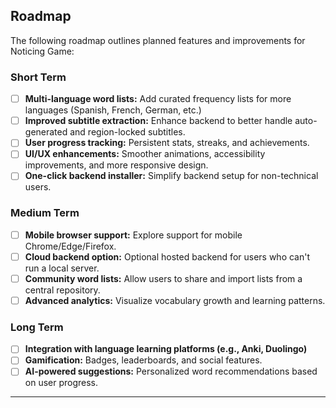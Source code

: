 ## Roadmap

The following roadmap outlines planned features and improvements for Noticing Game:

### Short Term

- [ ] **Multi-language word lists:** Add curated frequency lists for more languages (Spanish, French, German, etc.)
- [ ] **Improved subtitle extraction:** Enhance backend to better handle auto-generated and region-locked subtitles.
- [ ] **User progress tracking:** Persistent stats, streaks, and achievements.
- [ ] **UI/UX enhancements:** Smoother animations, accessibility improvements, and more responsive design.
- [ ] **One-click backend installer:** Simplify backend setup for non-technical users.

### Medium Term

- [ ] **Mobile browser support:** Explore support for mobile Chrome/Edge/Firefox.
- [ ] **Cloud backend option:** Optional hosted backend for users who can't run a local server.
- [ ] **Community word lists:** Allow users to share and import lists from a central repository.
- [ ] **Advanced analytics:** Visualize vocabulary growth and learning patterns.

### Long Term

- [ ] **Integration with language learning platforms (e.g., Anki, Duolingo)**
- [ ] **Gamification:** Badges, leaderboards, and social features.
- [ ] **AI-powered suggestions:** Personalized word recommendations based on user progress.

---
